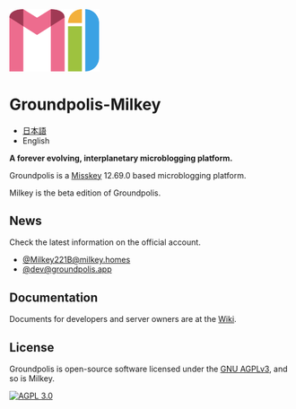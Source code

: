 <img src="assets/milkey_transparent.svg" width="160" />

Groundpolis-Milkey
======================================================

- [日本語](README-ja.md)
- English

**A forever evolving, interplanetary microblogging platform.**

Groundpolis is a [Misskey](https://github.com/syuilo/misskey) 12.69.0 based microblogging platform.

Milkey is the beta edition of Groundpolis.

News
--------
Check the latest information on the official account.
- [@Milkey221B@milkey.homes](https://milkey.homes/@Milkey221B)
- [@dev@groundpolis.app](https://groundpolis.app/@dev)

Documentation
---------
Documents for developers and server owners are at the [Wiki](https://github.com/Groundpolis/Groundpolis/wiki).

License
--------

Groundpolis is open-source software licensed under the [GNU AGPLv3](LICENSE), and so is Milkey.

[![AGPL 3.0][agpl-3.0-badge]][AGPL-3.0]

[agpl-3.0]:           https://www.gnu.org/licenses/agpl-3.0.en.html
[agpl-3.0-badge]:     https://img.shields.io/badge/license-AGPL--3.0-444444.svg?style=for-the-badge
